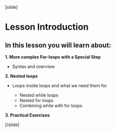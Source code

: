 [slide]


# Lesson Introduction

## In this lesson you will learn about:

**1. More complex For-loops with a Special Step**

- Syntax and overview

**2. Nested loops**

- Loops inside loops and what we need them for

  * Nested while loops
  * Nested for loops
  * Combining while with for loops

**3. Practical Exercises**




[/slide]